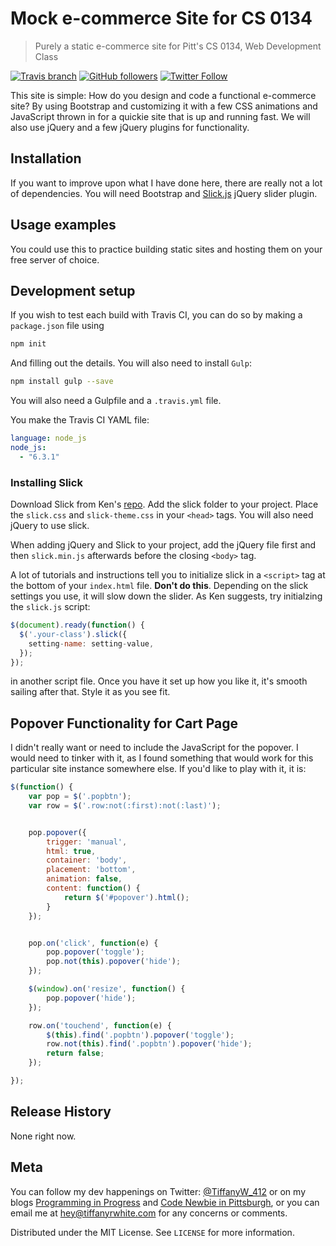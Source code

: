 # Mock e-commerce Site for CS 0134
> Purely a static e-commerce site for Pitt's CS 0134, Web Development Class

[![Travis branch](https://travis-ci.org/twhite96/The-Lens-Cap.svg?branch=gh-pages)](https://travis-ci.org/twhite96/The-Lens-Cap) [![GitHub followers](https://img.shields.io/github/followers/twhite96.svg?style=social&label=Follow&maxAge=2592000)](https://github.com/twhite96) [![Twitter Follow](https://img.shields.io/twitter/follow/TiffanyW_412.svg?style=social&label=Follow&maxAge=2592000)](https://twitter.com/TiffanyW_412)

This site is simple: How do you design and code a functional e-commerce site? By using Bootstrap and customizing it with a few CSS animations and JavaScript thrown in for a quickie site that is up and running fast. We will also use jQuery and a few jQuery plugins for functionality.

## Installation
If you want to improve upon what I have done here, there are really not a lot of dependencies. You will need Bootstrap and [Slick.js](http://kenwheeler.github.io/slick/) jQuery slider plugin.

## Usage examples

You could use this to practice building static sites and hosting them on your free server of choice.

## Development setup

If you wish to test each build with Travis CI, you can do so by making a ```package.json``` file using

```sh
npm init
```
And filling out the details. You will also need to install `Gulp`:

```sh
npm install gulp --save
```
You will also need a Gulpfile and a `.travis.yml` file. 

You make the Travis CI YAML file: 

```yaml
language: node_js
node_js:
  - "6.3.1"
```

### Installing Slick

Download Slick from Ken's [repo](https://github.com/kenwheeler/slick/). Add the slick folder to your project. Place the `slick.css` and `slick-theme.css` in your `<head>` tags. You will also need jQuery to use slick. 

When adding jQuery and Slick to your project, add the jQuery file first and then `slick.min.js` afterwards before the closing `<body>` tag.

A lot of tutorials and instructions tell you to initialize slick in a `<script>` tag at the bottom of your `index.html` file. **Don't do this**. Depending on the slick settings you use, it will slow down the slider. As Ken suggests, try initialzing the `slick.js` script: 

```javascript
$(document).ready(function() {
  $('.your-class').slick({
    setting-name: setting-value,
  });
});
``` 

in another script file. Once you have it set up how you like it, it's smooth sailing after that. Style it as you see fit.

## Popover Functionality for Cart Page

I didn't really want or need to include the JavaScript for the popover. I would need to tinker with it, as I found something that would work for this particular site instance somewhere else. If you'd like to play with it, it is: 

```javascript
$(function() {
	var pop = $('.popbtn');
	var row = $('.row:not(:first):not(:last)');


	pop.popover({
		trigger: 'manual',
		html: true,
		container: 'body',
		placement: 'bottom',
		animation: false,
		content: function() {
			return $('#popover').html();
		}
	});


	pop.on('click', function(e) {
		pop.popover('toggle');
		pop.not(this).popover('hide');
	});

	$(window).on('resize', function() {
		pop.popover('hide');
	});

	row.on('touchend', function(e) {
		$(this).find('.popbtn').popover('toggle');
		row.not(this).find('.popbtn').popover('hide');
		return false;
	});

});
```

## Release History

None right now.

## Meta

You can follow my dev happenings on Twitter: [@TiffanyW_412](https://twitter.com/TiffanyW_412/) or on my blogs [Programming in Progress](https://twhite96.github.io/) and [Code Newbie in Pittsburgh](https://helloburgh.me/), or you can email me at <hey@tiffanyrwhite.com> for any concerns or comments.

Distributed under the MIT License. See ```LICENSE``` for more information.
